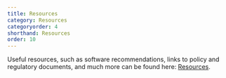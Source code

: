 ```yaml
---
title: Resources
category: Resources
categoryorder: 4
shorthand: Resources
order: 10
---
```

Useful resources, such as software recommendations, links to policy and regulatory documents, and much more can be found here: <a href="resources.html">Resources</a>.
